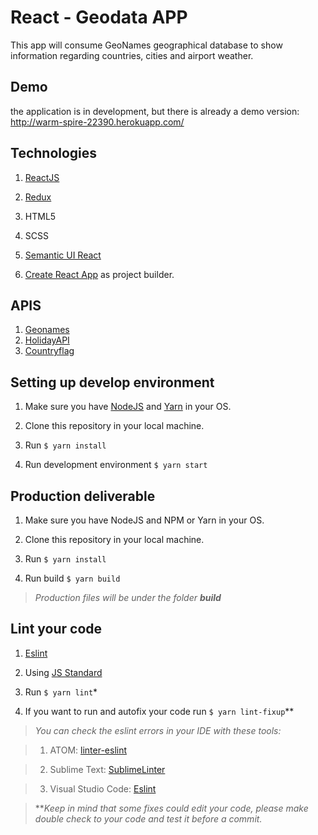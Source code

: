 
# React - Geodata APP

  

This app will consume GeoNames geographical database  to show information regarding countries, cities and airport weather.  

## Demo ##
the application is in development, but there is already a demo version: http://warm-spire-22390.herokuapp.com/

## Technologies ##

  

1.  [ReactJS](https://reactjs.org)

2.  [Redux](https://redux.js.org/)

3. HTML5

4. SCSS

5.  [Semantic UI React](https://react.semantic-ui.com)

6.  [Create React App](https://github.com/facebook/create-react-app) as project builder.

  ## APIS ##
  1.  [Geonames](http://www.geonames.org/)
  2. [HolidayAPI](https://holidayapi.com/)
  3. [Countryflag](https://countryflags.io/)

## Setting up develop environment ##

  

1. Make sure you have [NodeJS](https://nodejs.org/en/) and [Yarn](https://yarnpkg.com/en/) in your OS.

2. Clone this repository in your local machine.

3. Run `$ yarn install`

4. Run development environment `$ yarn start`

  

## Production deliverable ##

  

1. Make sure you have NodeJS and NPM or Yarn in your OS.

2. Clone this repository in your local machine.

3. Run `$ yarn install`

4. Run build `$ yarn build`

  

>*Production files will be under the folder **build***

  

## Lint your code ##

  

1.  [Eslint](https://eslint.org/)

2. Using [JS Standard](https://standardjs.com/)

3. Run `$ yarn lint`*

4. If you want to run and autofix your code run `$ yarn lint-fixup`**

  

>  *You can check the eslint errors in your IDE with these tools:*

  

>1. ATOM: [linter-eslint](https://atom.io/packages/linter-eslint)

  

>2. Sublime Text: [SublimeLinter](https://github.com/SublimeLinter/SublimeLinter-eslint)

  

>3. Visual Studio Code: [Eslint](https://marketplace.visualstudio.com/items?itemName=dbaeumer.vscode-eslint)

  

> ***Keep in mind that some fixes could edit your code, please make double check to your code and test it before a commit.*
